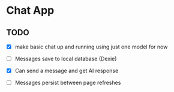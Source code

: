 # Chat App

## TODO

- [X] make basic chat up and running using just one model for now 
- [ ] Messages save to local database (Dexie) 
- [X] Can send a message and get AI response
- [ ] Messages persist between page refreshes

 
 


